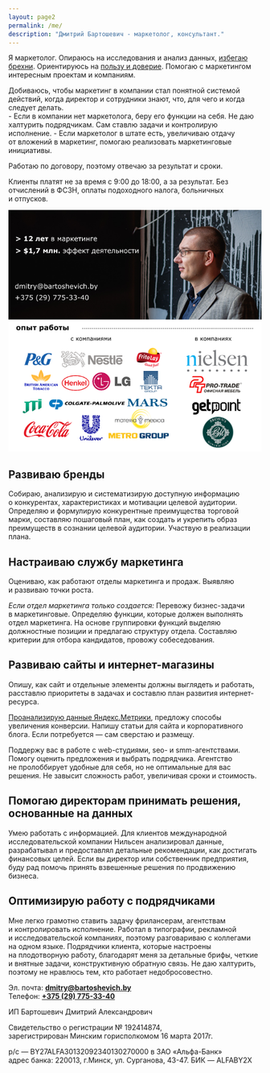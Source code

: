 ```yaml
---
layout: page2
permalink: /me/
description: "Дмитрий Бартошевич - маркетолог, консультант."
---
```


<p> Я&nbsp;маркетолог. Опираюсь на&nbsp;исследования и&nbsp;анализ данных, <a href="http://www.bartoshevich.by/mnenie/otlichie-marketologa-ot-brexuna/">избегаю брехни</a>. Ориентируюсь на&nbsp;<a href="http://www.bartoshevich.by/mnenie/konkurentnoe-preimushhestvo/">пользу и&nbsp;доверие</a>. Помогаю с&nbsp;маркетингом интересным проектам и&nbsp;компаниям.</p>
<div class="hip2">
Добиваюсь, чтобы маркетинг в&nbsp;компании стал понятной системой действий, когда директор и&nbsp;сотрудники знают, что, для чего и&nbsp;когда следует делать. </div>
- Если в&nbsp;компании нет маркетолога, беру его функции на&nbsp;себя. Не&nbsp;даю халтурить подрядчикам. Сам ставлю задачи и&nbsp;контролирую исполнение. 
- Если маркетолог в&nbsp;штате есть, увеличиваю отдачу от&nbsp;вложений в&nbsp;маркетинг, помогаю реализовать маркетинговые инициативы.
  
<p>Работаю по&nbsp;договору, поэтому отвечаю за&nbsp;результат и&nbsp;сроки.</p>
<p> Клиенты платят не&nbsp;за&nbsp;время с&nbsp;9:00 до&nbsp;18:00, а&nbsp;за&nbsp;результат. Без отчислений в&nbsp;ФСЗН, оплаты подоходного налога, больничных и&nbsp;отпусков. </p>

![Дмитрий Бартошевич](/images/me.png)

<h2>Развиваю бренды</h2>
 Собираю, анализирую и&nbsp;систематизирую доступную информацию о&nbsp;конкурентах, характеристиках и&nbsp;мотивации целевой аудитории. Определяю и&nbsp;формулирую конкурентные преимущества торговой марки, составляю пошаговый план, как создать и&nbsp;укрепить образ преимуществ в&nbsp;сознании целевой аудитории. Участвую в&nbsp;реализации плана. 
<h2>Настраиваю службу маркетинга</h2>
<p> Оцениваю, как работают отделы маркетинга и&nbsp;продаж. Выявляю и&nbsp;развиваю точки роста. </p>
<p> <em>Если отдел маркетинга только создается:</em> Перевожу бизнес-задачи в&nbsp;маркетинговые. Определяю функции, которые должен выполнять отдел маркетинга. На&nbsp;основе группировки функций выделяю должностные позиции и&nbsp;предлагаю структуру отдела. Составляю критерии для отбора кандидатов, провожу собеседования. </p>
<h2>Развиваю сайты и&nbsp;интернет-магазины</h2>
<p>Опишу, как сайт и&nbsp;отдельные элементы должны выглядеть и&nbsp;работать, расставлю приоритеты в&nbsp;задачах и&nbsp;составлю план развития интернет-ресурса. </p>
<a href="https://yandex.ru/adv/expert/certificates/77XAAAAA7XpX9997">Проанализирую данные Яндекс.Метрики</a>, предложу способы увеличения конверсии. Напишу статьи для сайта и&nbsp;корпоративного блога. Если потребуется&nbsp;— сам сверстаю и&nbsp;размещу. 

<p>Поддержу вас в&nbsp;работе с&nbsp;web-студиями, seo- и&nbsp;smm-агентствами. Помогу оценить предложения и&nbsp;выбрать подрядчика. Агентство не&nbsp;пролоббирует удобные для себя, но&nbsp;не&nbsp;оптимальные для вас решения. Не&nbsp;завысит сложность работ, увеличивая сроки и&nbsp;стоимость. </p>
<h2>Помогаю директорам принимать решения, основанные на&nbsp;данных</h2>
<p>Умею работать с&nbsp;информацией. Для клиентов международной исследовательской компании Нильсен анализировал данные, разрабатывал и&nbsp;предоставлял детальные рекомендации, как достигать финансовых целей. Если вы&nbsp;директор или собственник предприятия, буду рад помочь принять взвешенные решения по&nbsp;продвижению бизнеса.</p>
<h2>Оптимизирую работу с&nbsp;подрядчиками</h2>
Мне легко грамотно ставить задачу фрилансерам, агентствам и&nbsp;контролировать исполнение. Работал в&nbsp;типографии, рекламной и&nbsp;исследовательской компаниях, поэтому разговариваю с&nbsp;коллегами на&nbsp;одном языке. Подрядчики клиента, которые настроены на&nbsp;плодотворную работу, благодарят меня за&nbsp;детальные брифы, четкие и&nbsp;внятные задачи, конструктивную обратную связь. Не&nbsp;даю халтурить, поэтому не&nbsp;нравлюсь тем, кто работает недобросовестно. 

<div class="">
<p>Эл. почта: <strong><a href="mailto:dmitry@bartoshevich.by">dmitry@bartoshevich.by</a></strong><br/>
 Телефон: <strong><a href="tel:+375297753340"><nobr class="phone">+375 (29) 775-33-40</nobr></a></strong> </p>
</div>

<div class="wff">
<p>ИП&nbsp;Бартошевич Дмитрий Александрович</p>

<p>Свидетельство о&nbsp;регистрации №&nbsp;192414874, <br/>
 зарегистрирован Минским горисполкомом 16&nbsp;марта 2017г. 
</p>
<p>р/с&nbsp;— BY27ALFA30132092340130270000&nbsp;в ЗАО «Альфа-Банк» <br/>
 адрес банка: 220013, г.Минск, ул. Сурганова, <nobr>43-47.</nobr>
 БИК&nbsp;— ALFABY2X
</p>
</div>
